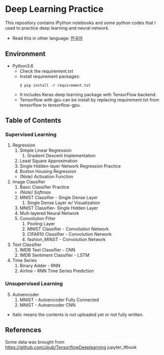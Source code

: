 # Deep Learning Practice

This repository contains IPython notebooks and some python codes that I used to practice deep learning and neural network.

* Read this in other language: [한국어](README.ko.md)

## Environment
- Python3.6
    - Check the requirement.txt
    - Install requirement packages:
        ```
        $ pip install -r requirement.txt 
        ```    
    - It includes Keras deep learning package with TensorFlow backend.
    - Tensorflow with gpu can be install by replacing requirement.txt from tensorflow to tensorflow-gpu.

## Table of Contents

### Supervised Learning
1. Regression
    1. Simple Linear Regression
        1. Gradient Descent Implementation
    2. Least Square Approximation
    3. Single Hidden-layer Network Regression Practice
    4. Boston Housing Regression
    - (Note) Activation Function
2. Image Classifier
    1. Basic Classifier Practice
    - _(Note) Softmax_
    2. MNIST Classifier - Single Dense Layer
        1. Single Dense Layer w/ Visualization
    3. MNIST Classifier- Single Hidden Layer
    4. Mult-layered Neural Network
    5. Convolution Filter
        1. Pooling Layer
        2. MNIST Classifier - Convolution Network
        3. CIFAR10 Classifier - Convolution Network
        4. fashion_MINST - Convolution Network
3. Text Classifier
    1. IMDB Text Classifier - CNN
    2. IMDB Sentiment Classifier - LSTM
4. Time Series
    1. Binary Adder - RNN
    2. Airline - RNN Time Series Prediction

### Unsupervised Learning
5. Autoencoder
    1. MNIST - Autoencoder Fully Connected
    2. MNIST - Autoencoder CNN

* Italic means the contents is not uploaded yet or not fully written.

## References
Some data was brought from https://github.com/Jpub/TensorflowDeeplearning jupyter_tfbook


